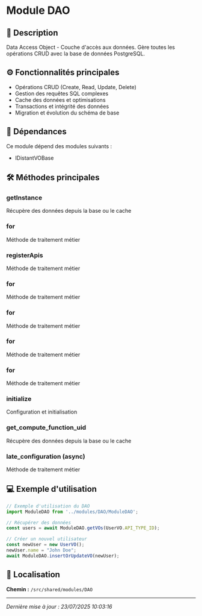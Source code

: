 # Module DAO

## 📖 Description

Data Access Object - Couche d'accès aux données. Gère toutes les opérations CRUD avec la base de données PostgreSQL.

## ⚙️ Fonctionnalités principales

- Opérations CRUD (Create, Read, Update, Delete)
- Gestion des requêtes SQL complexes
- Cache des données et optimisations
- Transactions et intégrité des données
- Migration et évolution du schéma de base

## 🔗 Dépendances

Ce module dépend des modules suivants :
- IDistantVOBase


## 🛠️ Méthodes principales

### getInstance
Récupère des données depuis la base ou le cache

### for
Méthode de traitement métier

### registerApis
Méthode de traitement métier

### for
Méthode de traitement métier

### for
Méthode de traitement métier

### for
Méthode de traitement métier

### for
Méthode de traitement métier

### initialize
Configuration et initialisation

### get_compute_function_uid
Récupère des données depuis la base ou le cache

### late_configuration (async)
Méthode de traitement métier



## 💻 Exemple d'utilisation

```typescript
// Exemple d'utilisation du DAO
import ModuleDAO from '../modules/DAO/ModuleDAO';

// Récupérer des données
const users = await ModuleDAO.getVOs(UserVO.API_TYPE_ID);

// Créer un nouvel utilisateur
const newUser = new UserVO();
newUser.name = "John Doe";
await ModuleDAO.insertOrUpdateVO(newUser);
```

## 📍 Localisation

**Chemin :** `/src/shared/modules/DAO`

---

*Dernière mise à jour : 23/07/2025 10:03:16*
